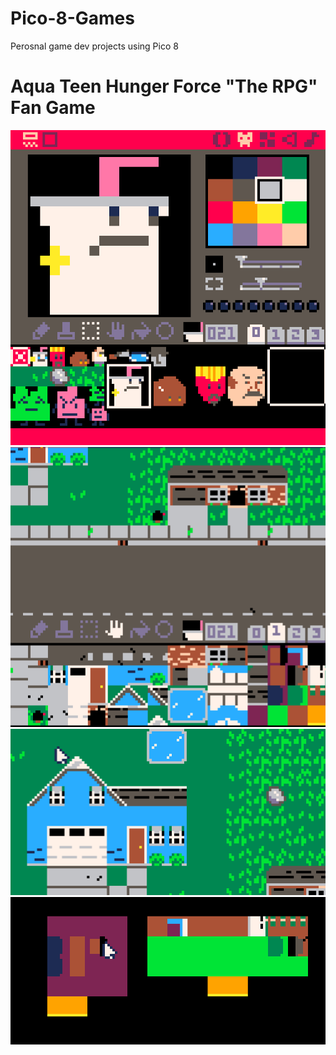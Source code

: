 # Pico-8-Games
 Perosnal game dev projects using Pico 8

# Aqua Teen Hunger Force "The RPG" Fan Game 

![Main tiles](/images/AquaTeenSprites.PNG)
![Terrain tiles](/images/MCHouse.PNG)
![Carl House](/images/CarlHouse.PNG)
![Rooms](/images/AquaTeenRooms.PNG)
